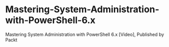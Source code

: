 


# Mastering-System-Administration-with-PowerShell-6.x
Mastering System Administration with PowerShell 6.x [Video], Published by Packt
